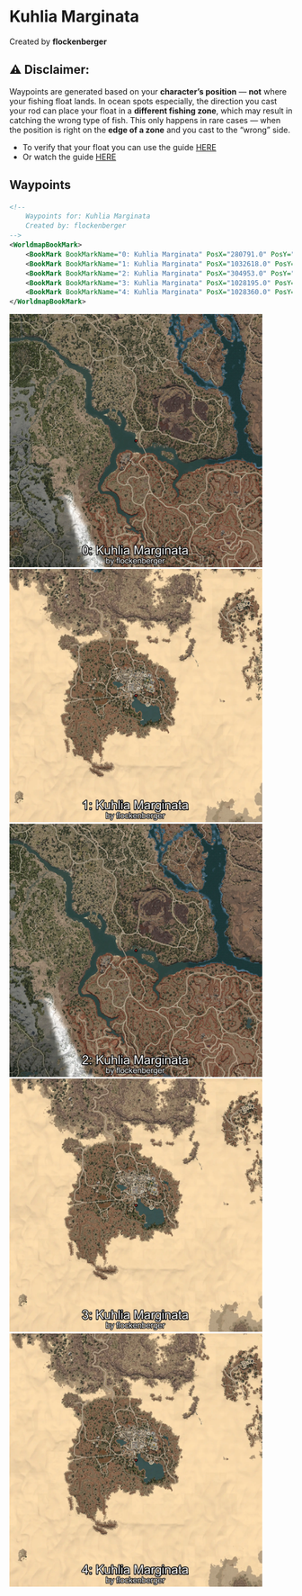 # Kuhlia Marginata
Created by **flockenberger**

## ⚠️ Disclaimer:
Waypoints are generated based on your __**character’s position**__ — __not__ where your fishing float lands.
In ocean spots especially, the direction you cast your rod can place your float in a **different fishing zone**, which may result in catching the wrong type of fish.
This only happens in rare cases — when the position is right on the **edge of a zone** and you cast to the “wrong” side.

- To verify that your float you can use the guide [HERE](https://flockenberger.github.io/bdo-fish-position/)
- Or watch the guide [HERE](https://youtu.be/t-VXcRoNojk)

## Waypoints
```xml
<!--
    Waypoints for: Kuhlia Marginata
    Created by: flockenberger
-->
<WorldmapBookMark>
    <BookMark BookMarkName="0: Kuhlia Marginata" PosX="280791.0" PosY="-7171.0" PosZ="-168379.0" />
    <BookMark BookMarkName="1: Kuhlia Marginata" PosX="1032618.0" PosY="10547.0" PosZ="188985.0" />
    <BookMark BookMarkName="2: Kuhlia Marginata" PosX="304953.0" PosY="-7229.0" PosZ="-176626.0" />
    <BookMark BookMarkName="3: Kuhlia Marginata" PosX="1028195.0" PosY="10632.0" PosZ="180937.0" />
    <BookMark BookMarkName="4: Kuhlia Marginata" PosX="1028360.0" PosY="10711.0" PosZ="180956.0" />
</WorldmapBookMark>
```

<img src="./Kuhlia Marginata_0_Preview.webp" width="450"/> <img src="./Kuhlia Marginata_1_Preview.webp" width="450"/> <img src="./Kuhlia Marginata_2_Preview.webp" width="450"/> <img src="./Kuhlia Marginata_3_Preview.webp" width="450"/> <img src="./Kuhlia Marginata_4_Preview.webp" width="450"/> 